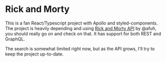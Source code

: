 # Rick and Morty

This is a fan React/Typescript project with Apollo and styled-components.
The project is heavily depending and using [Rick and Morty API](https://rickandmortyapi.com/) by @afuh, you should really go on and check on that. It has support for both REST and GraphQL.

The search is somewhat limited right now, but as the API grows, I'll try to keep the project up-to-date.
